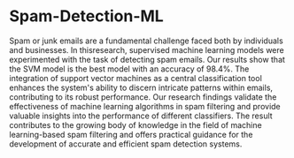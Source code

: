 # Spam-Detection-ML

Spam or junk emails are a fundamental challenge faced both by individuals and businesses. In thisresearch, supervised machine learning models were experimented with the task of detecting spam emails. Our results show that the SVM model is the best model with an accuracy of 98.4%. The integration of support vector machines as a central classification tool enhances the system's ability to discern intricate patterns within emails, contributing to its robust performance. Our research findings validate the effectiveness of machine learning algorithms in spam filtering and provide valuable insights into the performance of different classifiers. The result contributes to the growing body of knowledge in the field of machine learning-based spam filtering and offers practical guidance for the development of accurate and efficient spam detection systems.
